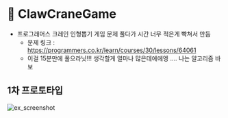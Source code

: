 # 👾 ClawCraneGame

* 프로그래머스 크레인 인형뽑기 게임 문제 풀다가 시간 너무 적은게 빡쳐서 만듬
    - 문제 링크 : https://programmers.co.kr/learn/courses/30/lessons/64061
    - 이걸 15분만에 풀으라닛!!! 생각할게 얼마나 많은데에에엥 .... 나는 알고리즘 바보
        

## 1차 프로토타입
![ex_screenshot](./ScreenShot/screenshot_new.gif)
